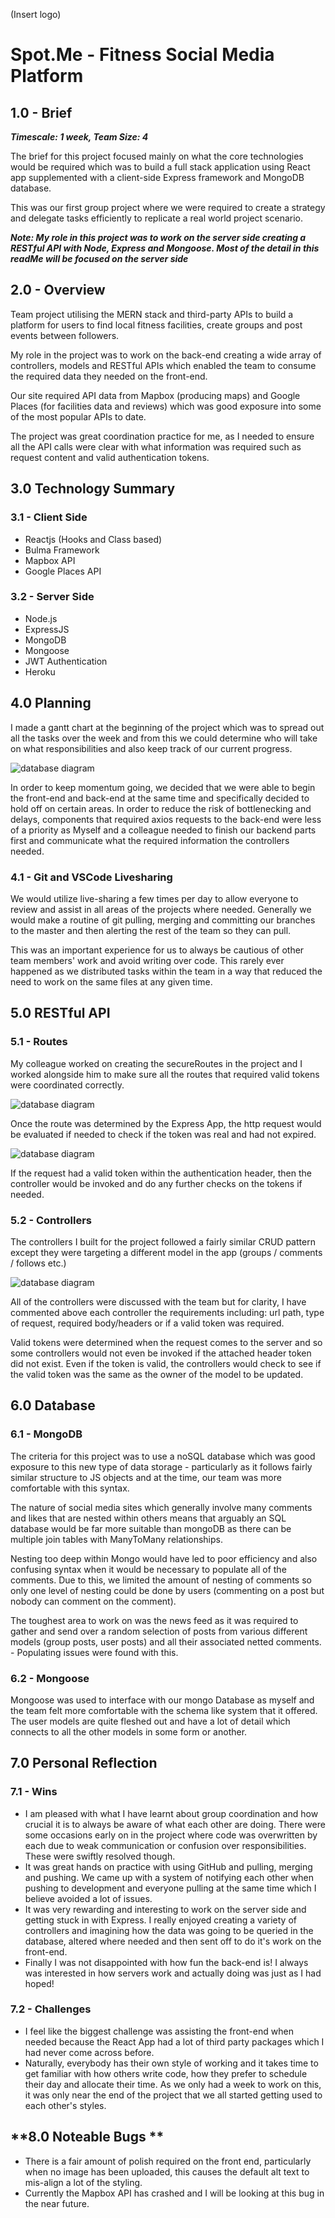 (Insert logo)

# Spot.Me - Fitness Social Media Platform

## **1.0 - Brief**
***Timescale: 1 week, Team Size: 4***

The brief for this project focused mainly on what the core technologies would be required which was to build a full stack application using React app supplemented with a client-side Express framework and MongoDB database. 

This was our first group project where we were required to create a strategy and delegate tasks efficiently to replicate a real world project scenario. 

***Note: My role in this project was to work on the server side creating a RESTful API with Node, Express and Mongoose. Most of the detail in this readMe will be focused on the server side***

## **2.0 - Overview**

Team project utilising the MERN stack and third-party APIs to build a platform for users to find local fitness facilities, create groups and post events between followers. 

My role in the project was to work on the back-end creating a wide array of controllers, models and RESTful APIs which enabled the team to consume the required data they needed on the front-end.

Our site required API data from Mapbox (producing maps) and Google Places (for facilities data and reviews) which was good exposure into some of the most popular APIs to date. 

The project was great coordination practice for me, as I needed to ensure all the API calls were clear with what information was required such as request content and valid authentication tokens.

## **3.0 Technology Summary**

### **3.1 - Client Side**

- Reactjs (Hooks and Class based)
- Bulma Framework
- Mapbox API
- Google Places API



### **3.2 - Server Side**

- Node.js
- ExpressJS
- MongoDB
- Mongoose
- JWT Authentication
- Heroku



## **4.0 Planning**

I made a gantt chart at the beginning of the project which was to spread out all the tasks over the week and from this we could determine who will take on what responsibilities and also keep track of our current progress.


![database diagram](assets/readME_ganttchart.png)

In order to keep momentum going, we decided that we were able to begin the front-end and back-end at the same time and specifically decided to hold off on certain areas. In order to reduce the risk of bottlenecking and delays, components that required axios requests to the back-end were less of a priority as Myself and a colleague needed to finish our backend parts first and communicate what the required information the controllers needed. 

### **4.1 - Git and VSCode Livesharing**

We would utilize live-sharing a few times per day to allow everyone to review and assist in all areas of the projects where needed. Generally we would make a routine of git pulling, merging and committing our branches to the master and then alerting the rest of the team so they can pull.

 This was an important experience for us to always be cautious of other team members' work and avoid writing over code. This rarely ever happened as we distributed tasks within the team in a way that reduced the need to work on the same files at any given time.


## **5.0 RESTful API**

### **5.1 - Routes**

My colleague worked on creating the secureRoutes in the project and I worked alongside him to make sure all the routes that required valid tokens were coordinated correctly. 

![database diagram](assets/readME_secureroute.png)

Once the route was determined by the Express App, the http request would be evaluated if needed to check if the token was real and had not expired. 

![database diagram](assets/readME_routes.png)

If the request had a valid token within the authentication header, then the controller would be invoked and do any further checks on the tokens if needed.

### **5.2 - Controllers**

The controllers I built for the project followed a fairly similar CRUD pattern except they were targeting a different model in the app (groups / comments / follows etc.)

![database diagram](assets/readME_crud.png)

All of the controllers were discussed with the team but for clarity, I have commented above each controller the requirements including: url path, type of request, required body/headers or if a valid token was required.

Valid tokens were determined when the request comes to the server and so some controllers would not even be invoked if the attached header token did not exist. Even if the token is valid, the controllers would check to see if the valid token was the same as the owner of the model to be updated.

## **6.0 Database**

### **6.1 - MongoDB**

The criteria for this project was to use a noSQL database which was good exposure to this new type of data storage - particularly as it follows fairly similar structure to JS objects and at the time, our team was more comfortable with this syntax.

The nature of social media sites which generally involve many comments and likes that are nested within others means that arguably an SQL database would be far more suitable than mongoDB as there can be multiple join tables with ManyToMany relationships.

Nesting too deep within Mongo would have led to poor efficiency and also confusing syntax when it would be necessary to populate all of the comments. Due to this, we limited the amount of nesting of comments so only one level of nesting could be done by users (commenting on a post but nobody can comment on the comment).

The toughest area to work on was the news feed as it was required to gather and send over a random selection of posts from various different models (group posts, user posts) and all their associated netted comments. - Populating issues were found with this.

### **6.2 - Mongoose**

Mongoose was used to interface with our mongo Database as myself and the team felt more comfortable with the schema like system that it offered. The user models are quite fleshed out and have a lot of detail which connects to all the other models in some form or another.

## **7.0 Personal Reflection**

### **7.1 - Wins**

- I am pleased with what I have learnt about group coordination and how crucial it is to always be aware of what each other are doing. There were some occasions early on in the project where code was overwritten by each due to weak communication or confusion over responsibilities. These were swiftly resolved though.
- It was great hands on practice with using GitHub and pulling, merging and pushing. We came up with a system of notifying each other when pushing to development and everyone pulling at the same time which I believe avoided a lot of issues.
- It was very rewarding and interesting to work on the server side and getting stuck in with Express. I really enjoyed creating a variety of controllers and imagining how the data was going to be queried in the database, altered where needed and then sent off to do it's work on the front-end.
- Finally I was not disappointed with how fun the back-end is! I always was interested in how servers work and actually doing was just as I had hoped!

### **7.2 - Challenges**

- I feel like the biggest challenge was assisting the front-end when needed because the React App had a lot of third party packages which I had never come across before.
- Naturally, everybody has their own style of working and it takes time to get familiar with how others write code, how they prefer to schedule their day and allocate their time. As we only had a week to work on this, it was only near the end of the project that we all started getting used to each other's styles.

## **8.0 Noteable Bugs **
- There is a fair amount of polish required on the front end, particularly when no image has been uploaded, this causes the default alt text to mis-align a lot of the styling.
- Currently the Mapbox API has crashed and I will be looking at this bug in the near future. 
